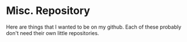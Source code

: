 <h1>Misc. Repository</h1>

Here are things that I wanted to be on my github.
Each of these probably don't need their own little repositories.

